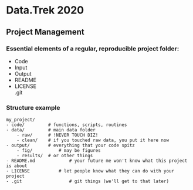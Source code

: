# Data.Trek 2020
## Project Management

### Essential elements of a regular, reproducible project folder:

- Code
- Input
- Output
- README
- LICENSE  
.git


### Structure example

```
my_project/
- code/			# functions, scripts, routines
- data/			# main data folder
	- raw/		# !NEVER TOUCH DIZ! 
	- clean/	# if you touched raw data, you put it here now
- output/		# everything that your code spitz
	- fig/ 	        # may be figures
 	- results/ 	# or other things
- README.md 	        # your future me won't know what this project is about
- LICENSE 	        # let people know what they can do with your project
- .git 	             	# git things (we'll get to that later)
```
